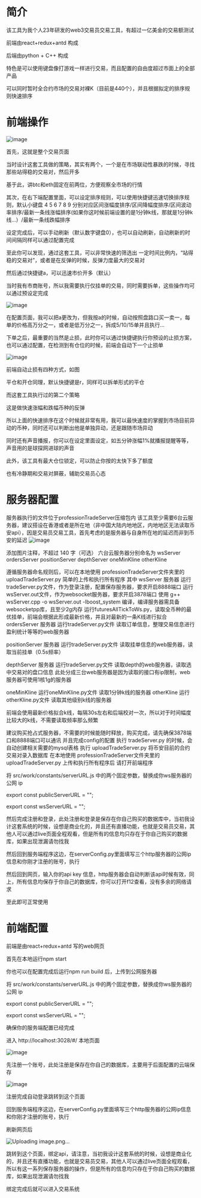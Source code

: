 # 简介

该工具为我个人23年研发的web3交易员交易工具，有超过一亿美金的交易额测试

前端由react+redux+antd 构成

后端由python + C++ 构成

特色是可以使用键盘像打游戏一样进行交易，而且配置的自由度超过市面上的全部产品

可以同时暂时全合约市场的交易对裸K（目前是440个），并且根据拟定的排序规则快速排序

# 前端操作

![image](https://github.com/user-attachments/assets/e5f0b19a-56f3-4aba-911a-6701fb06b97c)

首先，这就是整个交易页面

当时设计这套工具做的策略，其实有两个，一个是在市场联动性暴跌的时候，寻找那些站得稳的交易对，然后开多

基于此，讲btc和eth固定在前两位，方便观察全市场的行情

其次，在右下端配置里面，可以设定排序规则，可以使用快捷键迅速切换排序规则，默认小键盘 4 5 6 7 8 9 分别对应区间涨幅度排序/区间降幅度排序/区间波动率排序/最新一条线涨幅排序(如果你这时候前端设置的是1分钟k线，那就是1分钟k线...）/最新一条线跌幅排序

设定完成后，可以手动刷新（默认数字键盘0），也可以自动刷新，自动刷新的时间间隔同样可以通过配置完成

至此你可以发现，通过这套工具，可以非常快速的筛选出 一定时间比例内，“站得稳的交易对”，或者是在反弹的时候，反弹力度最大的交易对

然后通过快捷键a，可以迅速市价开多（默认）

当时我有市商账号，所以我需要执行仅挂单的交易，同时需要拆单，这些操作均可以通过预设定完成


![image](https://github.com/user-attachments/assets/050c4bb2-329d-49d3-a2c2-c7e9326fdd22)

在配置页面，我可以把a更改为，但我按a的时候，自动按照盘路口买一卖一，每单的价格高万分之一，或者是低万分之一，拆成5/10/15单并且执行...

下单之后，最重要的当然是止损，此时你可以通过快捷键执行你预设的止损方案，也可以通过配置，在检测到有仓位的时候，前端会自动下一个止损单

![image](https://github.com/user-attachments/assets/86500b9f-36ca-4ba8-913c-ea8129454856)

前端自动止损有四种方式，如图

平仓和开仓同理，默认快捷键是r，同样可以拆单形式的平仓

而这套工具执行过的第二个策略

这是做快速涨幅和跌幅币种的反弹

所以上面的快速排序在这个时候就非常有用，我可以最快速度的掌握到市场目前异动的币种，同时还可以判断出他是单独异动，还是跟随市场异动

同时还有声音播报，你可以在设定里面设定，如五分钟涨幅1%就播报提醒等等，声音用的是球探网进球的声音

此外，该工具有最大仓位锁定，可以防止你按的太快下多了额度

也有冷静期和交易对屏蔽，辅助交易员心态



# 服务器配置

服务器执行的文件位于professionTradeServer压缩包内
该工具至少需要6台云服务器，建议搭设在香港或者是所在地（非中国大陆内地地区，内地地区无法读取币安api），因是交易员交易工具，首先考虑的是服务器与自身所在地的延迟而非到币安的延迟
![image](https://github.com/user-attachments/assets/2b8f644d-4e0f-422c-9ba8-c52a91f9fdf9)

添加图片注释，不超过 140 字（可选）
六台云服务器分别命名为
wsServer 
ordersServer
positionServer
depthServer
oneMinKline
otherKline

遵循服务器命名规则后，可以在本地使用 professionTradeServer文件夹里的 uploadTradeServer.py 简单的上传和执行所有程序
其中
wsServer 服务器
运行tradeServer.py文件，作为登录注册，配置保存服务器，要求开启8888端口
运行wsServer.out文件，作为websocket服务器，要求开启3878端口
使用 g++ wsServer.cpp -o wsServer.out -lboost_system 编译，编译服务器需具备websocketpp库，且至少2g内存
运行futuresAllTickToWs.py，读取全币种的最优挂单，前端会根据此形成最新价格，并且对最新的一条K线进行拟合
ordersServer 服务器
运行tradeServer.py文件
读取订单信息，整理交易信息进行盈利统计等等的web服务器

positionServer 服务器
运行tradeServer.py文件
读取挂单信息的web服务器，读取当前挂单（0.5s频率）

depthServer 服务器
运行tradeServer.py文件
读取depth的web服务器，读取选中交易对的盘口信息
此处分成三台web服务器是因为读取的接口有ip限制，web服务器可使用1核1g的服务器

oneMinKline
运行oneMinKline.py文件
读取1分钟k线的服务器
otherKline
运行otherKline.py文件
读取其他级别k线的服务器

前端会使用最新价格拟合k线，每隔30s左右和后端校对一次，所以对于时间幅度比较大的k线，不需要读取频率那么频繁

建议购买抢占式服务器，不需要的时候能随时释放，购买完成，请先确保3878端口和8888端口可以通讯
并且完成config的配置
执行 tradeServer.py 的时候，会自动创建相关需要的mysql表格
执行 uploadTradeServer.py 将币安目前的合约交易对录入数据库
在本地使用 professionTradeServer文件夹里的 uploadTradeServer.py 上传和执行所有程序后
请打开前端程序

将 src/work/constants/serverURL.js 中的两个固定参数，替换成你ws服务器的公网 ip

export const publicServerURL = "";

export const wsServerURL = "";

然后完成注册和登录，此处注册和登录是保存在你自己购买的数据库中，当初我设计这套系统的时候，设想是商业化的，并且还有直播功能，也就是交易员交易，其他人可以通过live页面全程观看，但是所有的信息均只存在于你自己购买的数据库，如果出现泄漏请勿找我

然后回到服务端程序这边，在serverConfig.py里面填写三个http服务器的公网ip信息和你刚才注册的账号，执行

然后回到网页，输入你的api key 信息，http服务器会自动判断该api时候有效，同上，所有信息均保存于你自己的数据库，你可以打开f12查看，没有多余的网络请求

至此即可正常使用


# 前端配置

前端是由react+redux+antd 写的web网页

首先在本地运行npm start

你也可以在配置完成后运行npm run build 后，上传到公网服务器

将 src/work/constants/serverURL.js 中的两个固定参数，替换成你ws服务器的公网 ip

export const publicServerURL = "";

export const wsServerURL = "";

确保你的服务端配置已经完成

进入 http://localhost:3028/#/ 本地页面


![image](https://github.com/user-attachments/assets/633f23da-b1da-4648-bad7-5bf1e27ed688)

先注册一个账号，此处注册是保存在你自己的数据库，主要用于后面配置的云端保存



![image](https://github.com/user-attachments/assets/924535e8-1aa3-479d-b2a5-40ca2cc3efeb)

注册完成自动登录跳转到这个页面

回到服务端程序这边，在serverConfig.py里面填写三个http服务器的公网ip信息和你刚才注册的账号，执行

刷新网页后


![Uploading image.png…]()

跳转到这个页面，绑定api，请注意，当初我设计这套系统的时候，设想是商业化的，并且还有直播功能，也就是交易员交易，其他人可以通过live页面全程观看，所以有这一系列保存服务器的操作，但是所有的信息均只存在于你自己购买的数据库，如果出现泄漏请勿找我

绑定完成后就可以进入交易系统


